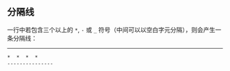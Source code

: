 
## 分隔线
一行中若包含三个以上的 `*`, `-` 或 `_` 符号（中间可以以空白字元分隔），则会产生一条分隔线：

* * * * * * * * * * * *

```markdown
*  *  *  *
---------------
```